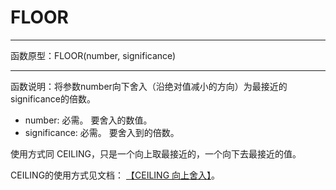 # FLOOR
*****
函数原型：FLOOR(number, significance)
*****
函数说明：将参数number向下舍入（沿绝对值减小的方向）为最接近的significance的倍数。

* number: 必需。 要舍入的数值。
* significance: 必需。 要舍入到的倍数。

使用方式同 CEILING，只是一个向上取最接近的，一个向下去最接近的值。

CEILING的使用方式见文档：  [【CEILING 向上舍入】](CEILING向上舍入.md)。

